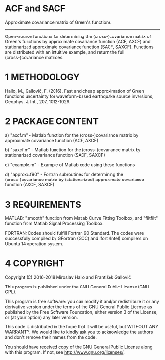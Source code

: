 # ACF and SACF
Approximate covariance matrix of Green's functions
***************************************

  Open-source functions for determining the (cross-)covariance matrix
of Green's functions by approximate covariance function (ACF, AXCF) and
stationarized approximate covariance function (SACF, SAXCF). Functions
are distributed with an intuitive example, and return the full
(cross-)covariance matrices.

1 METHODOLOGY
===================

  Hallo, M., Gallovič, F. (2016). Fast and cheap approximation of Green
functions uncertainty for waveform-based earthquake source inversions,
Geophys. J. Int., 207, 1012-1029.

2 PACKAGE CONTENT
===================

  a) "axcf.m" - Matlab function for the (cross-)covariance matrix by
  approximate covariance function (ACF, AXCF)
  
  b) "saxcf.m" - Matlab function for the (cross-)covariance matrix by
  stationarized covariance function (SACF, SAXCF)
  
  c) "example.m" - Example of Matlab code using these functions
  
  d) "approxc.f90" - Fortran subroutines for determining the
  (cross-)covariance matrix by (stationarized) approximate covariance
  function (AXCF, SAXCF)

3 REQUIREMENTS
===================

  MATLAB: "smooth" function from Matlab Curve Fitting Toolbox, and
"filtfilt" function from Matlab Signal Processing Toolbox.

  FORTRAN: Codes should fulfill Fortran 90 Standard. The codes were
successfully compiled by GFortran (GCC) and ifort (Intel) compilers on
Ubuntu 14 operation system.

4 COPYRIGHT
===================

Copyright (C) 2016-2018  Miroslav Hallo and František Gallovič

This program is published under the GNU General Public License (GNU GPL).

This program is free software: you can modify it and/or redistribute it
or any derivative version under the terms of the GNU General Public
License as published by the Free Software Foundation, either version 3
of the License, or (at your option) any later version.

This code is distributed in the hope that it will be useful, but WITHOUT
ANY WARRANTY. We would like to kindly ask you to acknowledge the authors
and don't remove their names from the code.

You should have received copy of the GNU General Public License along
with this program. If not, see <http://www.gnu.org/licenses/>.
